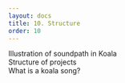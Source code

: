 ```yaml
---
layout: docs
title: 10. Structure
order: 10
---
```


<div class="row" markdown="1">

<div class="col-md-6 col-lg-4 col-xl-3 mb-40" markdown="1">
Illustration of soundpath in Koala
</div>

<div class="col-md-6 col-lg-4 col-xl-3 mb-40" markdown="1">
Structure of projects
</div>

<div class="col-md-6 col-lg-4 col-xl-3 mb-40" markdown="1">
What is a koala song?
</div>
</div>
